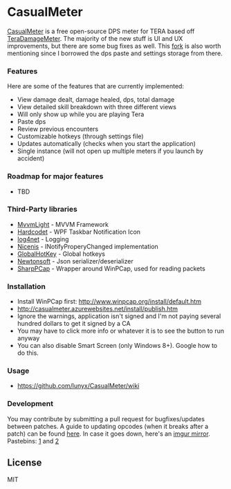 # CasualMeter
[CasualMeter] is a free open-source DPS meter for TERA based off [TeraDamageMeter].  The majority of the new stuff is UI and UX improvements, but there are some bug fixes as well.  This [fork] is also worth mentioning since I borrowed the dps paste and settings storage from there.

### Features

Here are some of the features that are currently implemented:
* View damage dealt, damage healed, dps, total damage
* View detailed skill breakdown with three different views
* Will only show up while you are playing Tera
* Paste dps
* Review previous encounters
* Customizable hotkeys (through settings file)
* Updates automatically (checks when you start the application)
* Single instance (will not open up multiple meters if you launch by accident)

### Roadmap for major features
* TBD

### Third-Party libraries

* [MvvmLight] - MVVM Framework
* [Hardcodet] - WPF Taskbar Notification Icon
* [log4net] - Logging
* [Nicenis] - INotifyProperyChanged implementation
* [GlobalHotKey] - Global hotkeys
* [Newtonsoft] - Json serializer/deserializer
* [SharpPCap] - Wrapper around WinPCap, used for reading packets

### Installation
* Install WinPCap first: http://www.winpcap.org/install/default.htm
* http://casualmeter.azurewebsites.net/install/publish.htm
* Ignore the warnings, application isn't signed and I'm not paying several hundred dollars to get it signed by a CA
* You may have to click more info or whatever it is to see the button to run anyway
* You can also disable Smart Screen (only Windows 8+). Google how to do this.

### Usage

* https://github.com/lunyx/CasualMeter/wiki

### Development

You may contribute by submitting a pull request for bugfixes/updates between patches. A guide to updating opcodes (when it breaks after a patch) can be found [here]. In case it goes down, here's an [imgur mirror].  Pastebins: [1] and [2]

License
----

MIT



[//]: # (These are reference links used in the body of this note and get stripped out when the markdown processor does its job. There is no need to format nicely because it shouldn't be seen. Thanks SO - http://stackoverflow.com/questions/4823468/store-comments-in-markdown-syntax)

   [CasualMeter]: <https://github.com/lunyx/CasualMeter>
   [MvvmLight]: <http://www.mvvmlight.net/>
   [Hardcodet]: <http://www.hardcodet.net/wpf-notifyicon>
   [log4net]: <https://logging.apache.org/log4net/>
   [Nicenis]: <https://nicenis.codeplex.com/>
   [GlobalHotKey]: <https://github.com/kirmir/GlobalHotKey/>
   [Newtonsoft]: <http://www.newtonsoft.com/json>
   [TeraDamageMeter]: <https://github.com/gothos-folly/TeraDamageMeter>
   [fork]: <https://github.com/bonekid/TeraDamageMeter>
   [here]: <https://forum.ragezone.com/f797/release-tera-live-packet-sniffer-1052922/index2.html#post8369480>
   [imgur mirror]: <http://i.imgur.com/VTaWEe9.png>
   [1]: <http://pastebin.com/qTGzrW8w>
   [2]: <http://pastebin.com/BTu7mm5C>
   [SharpPCap]: <http://www.codeproject.com/Articles/12458/SharpPcap-A-Packet-Capture-Framework-for-NET>